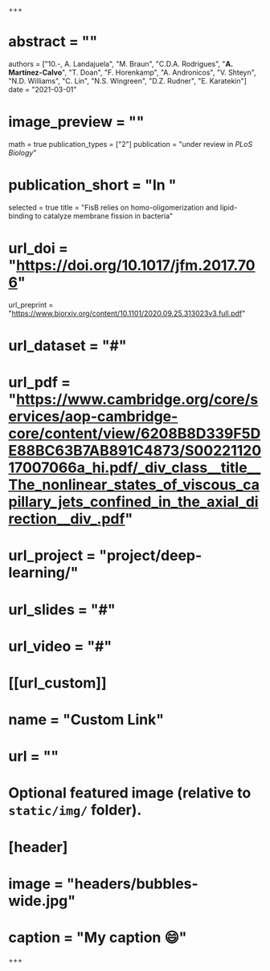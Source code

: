 +++

# abstract = ""
authors = ["10.-, A. Landajuela", "M. Braun", "C.D.A. Rodrigues", "**A. Martínez-Calvo**", "T. Doan", "F. Horenkamp", "A. Andronicos", "V. Shteyn", "N.D. Williams", "C. Lin", "N.S. Wingreen", "D.Z. Rudner", "E. Karatekin"]
date = "2021-03-01"
# image_preview = ""
math = true
publication_types = ["2"]
 publication = "under review in _PLoS Biology_"
# publication_short = "In "
selected = true
title = "FisB relies on homo-oligomerization and lipid-binding to catalyze membrane fission in bacteria"
# url_doi = "https://doi.org/10.1017/jfm.2017.706"
 url_preprint = "https://www.biorxiv.org/content/10.1101/2020.09.25.313023v3.full.pdf"
# url_dataset = "#"
# url_pdf = "https://www.cambridge.org/core/services/aop-cambridge-core/content/view/6208B8D339F5DE88BC63B7AB891C4873/S0022112017007066a_hi.pdf/_div_class__title__The_nonlinear_states_of_viscous_capillary_jets_confined_in_the_axial_direction__div_.pdf"
# url_project = "project/deep-learning/"
# url_slides = "#"
# url_video = "#"

# [[url_custom]]
 # name = "Custom Link"
 # url = ""

# Optional featured image (relative to `static/img/` folder).
# [header]
# image = "headers/bubbles-wide.jpg"
# caption = "My caption :smile:"

+++
